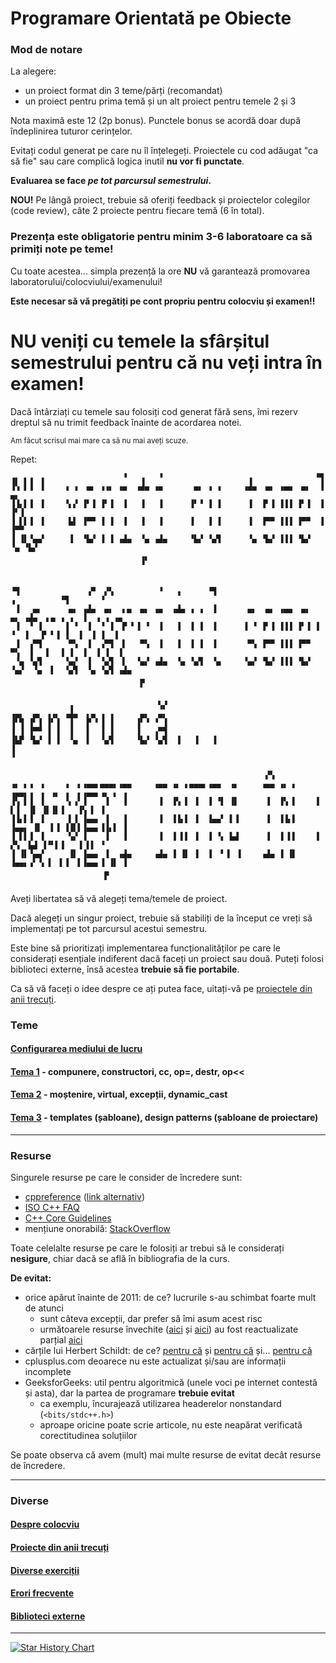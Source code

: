# Programare Orientată pe Obiecte

### Mod de notare

La alegere:

- un proiect format din 3 teme/părți (recomandat)
- un proiect pentru prima temă și un alt proiect pentru temele 2 și 3

Nota maximă este 12 (2p bonus). Punctele bonus se acordă doar după îndeplinirea tuturor cerințelor.

Evitați codul generat pe care nu îl înțelegeți. Proiectele cu cod adăugat "ca să fie" sau care complică logica inutil **nu vor fi punctate**.

**Evaluarea se face _pe tot parcursul semestrului_.**

**NOU!** Pe lângă proiect, trebuie să oferiți feedback și proiectelor colegilor (code review), câte 2 proiecte pentru
fiecare temă (6 în total).

### Prezența este obligatorie pentru minim 3-6 laboratoare ca să primiți note pe teme!

Cu toate acestea... simpla prezență la ore **NU** vă garantează promovarea laboratorului/colocviului/examenului!

**Este necesar să vă pregătiți pe cont propriu pentru colocviu și examen!!**

# NU veniți cu temele la sfârșitul semestrului pentru că nu veți intra în examen!

Dacă întârziați cu temele sau folosiți cod generat fără sens, îmi rezerv dreptul să nu trimit feedback înainte de acordarea notei.

<sup>Am făcut scrisul mai mare ca să nu mai aveți scuze.</sup>

Repet:

```                                                                            
▗▖ ▖▗  ▖                 ▝   ▗   ▝                   ▗              ▝▜      
▐▚ ▌▐  ▌    ▗ ▗  ▄▖ ▗▗▖ ▗▄  ▗▟▄ ▗▄       ▄▖ ▗ ▗     ▗▟▄  ▄▖ ▗▄▄  ▄▖  ▐   ▄▖ 
▐▐▖▌▐  ▌    ▝▖▞ ▐▘▐ ▐▘▐  ▐   ▐   ▐      ▐▘▝ ▐ ▐      ▐  ▐▘▐ ▐▐▐ ▐▘▐  ▐  ▐▘▐ 
▐ ▌▌▐  ▌     ▙▌ ▐▀▀ ▐ ▐  ▐   ▐   ▐      ▐   ▐ ▐      ▐  ▐▀▀ ▐▐▐ ▐▀▀  ▐  ▐▀▀ 
▐ ▐▌▝▄▄▘     ▐  ▝▙▞ ▐ ▐ ▗▟▄  ▝▄ ▗▟▄     ▝▙▞ ▝▄▜      ▝▄ ▝▙▞ ▐▐▐ ▝▙▞  ▝▄ ▝▙▞ 
                             ▗▖                                             
                             ▝

                                                                                                
▝▜               ▗▀  ▞▚          ▝   ▗      ▝▜                           ▗          ▝▜       ▝  
 ▐   ▄▖      ▄▖ ▗▟▄  ▄▖  ▖▄  ▄▖ ▗▄  ▗▟▄ ▗ ▗  ▐       ▄▖  ▄▖ ▗▄▄  ▄▖  ▄▖ ▗▟▄  ▖▄ ▗ ▗  ▐  ▗ ▗ ▗▄  
 ▐  ▝ ▐     ▐ ▝  ▐  ▝ ▐  ▛ ▘▐ ▝  ▐   ▐  ▐ ▐  ▐      ▐ ▝ ▐▘▐ ▐▐▐ ▐▘▐ ▐ ▝  ▐   ▛ ▘▐ ▐  ▐  ▐ ▐  ▐  
 ▐  ▗▀▜      ▀▚  ▐  ▗▀▜  ▌   ▀▚  ▐   ▐  ▐ ▐  ▐       ▀▚ ▐▀▀ ▐▐▐ ▐▀▀  ▀▚  ▐   ▌  ▐ ▐  ▐  ▐ ▐  ▐  
 ▝▄ ▝▄▜     ▝▄▞  ▐  ▝▄▜  ▌  ▝▄▞ ▗▟▄  ▝▄ ▝▄▜  ▝▄     ▝▄▞ ▝▙▞ ▐▐▐ ▝▙▞ ▝▄▞  ▝▄  ▌  ▝▄▜  ▝▄ ▝▄▜ ▗▟▄ 
                             ▄                                                                  
                             ▘

             ▗                   ▚▞             
▗▄▖  ▄▖ ▗▗▖ ▗▟▄  ▖▄ ▗ ▗      ▄▖  ▄▖             
▐▘▜ ▐▘▐ ▐▘▐  ▐   ▛ ▘▐ ▐     ▐▘▝ ▝ ▐             
▐ ▐ ▐▀▀ ▐ ▐  ▐   ▌  ▐ ▐     ▐   ▗▀▜             
▐▙▛ ▝▙▞ ▐ ▐  ▝▄  ▌  ▝▄▜     ▝▙▞ ▝▄▜  ▐   ▐   ▐  
▐                                               
▝

                                                         ▞▚                                     
▗▖ ▖▗  ▖    ▗  ▖▗▄▄▖▄▄▄▖▗▄▄     ▗▄▄ ▗▖ ▖▄▄▄▖▗▄▄  ▗▖     ▗▄▄ ▗▖ ▖    ▗▄▄▖▗  ▖ ▗▖ ▗  ▖▗▄▄▖▗▖ ▖ ▗  
▐▚ ▌▐  ▌    ▝▖▗▘▐    ▐   ▐       ▐  ▐▚ ▌ ▐  ▐ ▝▌ ▐▌      ▐  ▐▚ ▌    ▐    ▌▐  ▐▌ ▐▌▐▌▐   ▐▚ ▌ ▐  
▐▐▖▌▐  ▌     ▌▐ ▐▄▄▖ ▐   ▐       ▐  ▐▐▖▌ ▐  ▐▄▄▘ ▌▐      ▐  ▐▐▖▌    ▐▄▄▖ ▐▌  ▌▐ ▐▐▌▌▐▄▄▖▐▐▖▌ ▐  
▐ ▌▌▐  ▌     ▚▞ ▐    ▐   ▐       ▐  ▐ ▌▌ ▐  ▐ ▝▖ ▙▟      ▐  ▐ ▌▌    ▐    ▞▚  ▙▟ ▐▝▘▌▐   ▐ ▌▌ ▝  
▐ ▐▌▝▄▄▘     ▐▌ ▐▄▄▖ ▐  ▗▟▄     ▗▟▄ ▐ ▐▌ ▐  ▐  ▘▐  ▌    ▗▟▄ ▐ ▐▌    ▐▄▄▖▗▘▝▖▐  ▌▐  ▌▐▄▄▖▐ ▐▌ ▐  
                     ▄                                                                          
                     ▘
```

Aveți libertatea să vă alegeți tema/temele de proiect.

Dacă alegeți un singur proiect, trebuie să stabiliți de la început ce vreți să implementați
pe tot parcursul acestui semestru.

Este bine să prioritizați implementarea funcționalităților pe care le considerați esențiale
indiferent dacă faceți un proiect sau două.
Puteți folosi biblioteci externe, însă acestea **trebuie să fie portabile**.

Ca să vă faceți o idee despre ce ați putea face, uitați-vă pe [proiectele din anii trecuți](HoF.md).

### Teme
#### [Configurarea mediului de lucru](env)
#### [Tema 1](tema-1) - compunere, constructori, cc, op=, destr, op<<
#### [Tema 2](tema-2) - moștenire, virtual, excepții, dynamic_cast
#### [Tema 3](tema-3) - templates (șabloane), design patterns (șabloane de proiectare)

---

### Resurse

Singurele resurse pe care le consider de încredere sunt:
- [cppreference][cppreference-url] ([link alternativ](https://devdocs.io/cpp/))
- [ISO C++ FAQ](https://isocpp.org/faq/)
- [C++ Core Guidelines](https://isocpp.github.io/CppCoreGuidelines/CppCoreGuidelines)
- mențiune onorabilă: [StackOverflow](https://stackoverflow.com/questions/tagged/cpp?tab=Votes)

Toate celelalte resurse pe care le folosiți ar trebui să le considerați **nesigure**,
chiar dacă se află în bibliografia de la curs.

**De evitat:**
- orice apărut înainte de 2011: de ce? lucrurile s-au schimbat foarte mult de atunci
  - sunt câteva excepții, dar prefer să îmi asum acest risc
  - următoarele resurse învechite ([aici](http://www.gotw.ca/publications/)
    și [aici](http://www.gotw.ca/gotw/)) au fost reactualizate
    parțial [aici](https://herbsutter.com/gotw/)
- cărțile lui Herbert Schildt: de ce? [pentru că](https://www.seebs.net/c/c_tcn4e.html)
  și [pentru că](https://www.lysator.liu.se/c/schildt.html) și...
  [pentru că](https://web.archive.org/web/20000816131043/http://www.qnx.com/~glen/deadbeef/2764.html)
- cplusplus.com deoarece nu este actualizat și/sau are informații incomplete
- GeeksforGeeks: util pentru algoritmică (unele voci pe internet contestă și asta),
  dar la partea de programare **trebuie evitat**
  - ca exemplu, încurajează utilizarea headerelor nonstandard (`<bits/stdc++.h>`)
  - aproape oricine poate scrie articole, nu este neapărat verificată corectitudinea soluțiilor

Se poate observa că avem (mult) mai multe resurse de evitat decât resurse de încredere.

---

### Diverse

#### [Despre colocviu](colocviu/README)
#### [Proiecte din anii trecuți](HoF.md)
#### [Diverse exerciții](exercitii)
#### [Erori frecvente](erori.md)
#### [Biblioteci externe](libs)

---

[![Star History Chart](https://api.star-history.com/svg?repos=mcmarius/poo&type=Date)](https://star-history.com/#mcmarius/poo&Date)

[//]: # (reference-style link)
[cppreference-url]: https://en.cppreference.com/w/cpp
